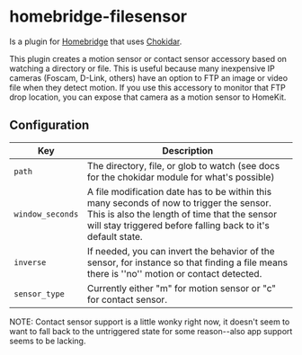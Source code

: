 # homebridge-filesensor

Is a plugin for [Homebridge](https://github.com/nfarina/homebridge) that uses [Chokidar](https://github.com/paulmillr/chokidar).

This plugin creates a motion sensor or contact sensor accessory based on watching a directory or file. This is useful because many inexpensive IP cameras (Foscam, D-Link, others) have an option to FTP an image or video file when they detect motion. If you use this accessory to monitor that FTP drop location, you can expose that camera as a motion sensor to HomeKit.

## Configuration

| Key | Description |
| --- | --- |
| `path` | The directory, file, or glob to watch (see docs for the chokidar module for what's possible) |
| `window_seconds` | A file modification date has to be within this many seconds of now to trigger the sensor. This is also the length of time that the sensor will stay triggered before falling back to it's default state. |
| `inverse` | If needed, you can invert the behavior of the sensor, for instance so that finding a file means there is ''no'' motion or contact detected. |
| `sensor_type` | Currently either "m" for motion sensor or "c" for contact sensor. |

NOTE: Contact sensor support is a little wonky right now, it doesn't seem to want to fall back to the untriggered state for some reason--also app support seems to be lacking.
